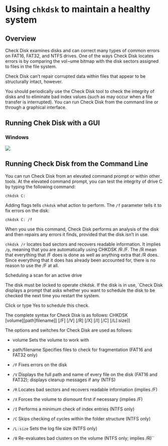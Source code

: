 # Using `chkdsk` to maintain a healthy system


## Overview

Check Disk examines disks and can correct many types of common errors on FAT16, FAT32, and NTFS drives. One of the ways Check Disk locates errors is by comparing the vol¬ume bitmap with the disk sectors assigned to files in the file system.

Check Disk can’t repair corrupted data within files that appear to be structurally intact, however.

You should periodically use the Check Disk tool to check the integrity of disks and to eliminate bad index values (such as may occur when a file transfer is interrupted). You can run Check Disk from the command line or through a graphical interface.


## Running Chek Disk with a GUI

### Windows

![](http://cdn5.howtogeek.com/wp-content/uploads/2010/11/image79.png)

## Running Check Disk from the Command Line

You can run Check Disk from an elevated command prompt or within other tools. At the elevated command prompt, you can test the integrity of drive C by typing the following command:

`chkdsk C:`

Adding flags tells `chkdsk` what action to perform.  The `/f` parameter tells it to fix errors on the disk:

`chkdsk C: /f`

When you use this command, Check Disk performs an analysis of the disk and then repairs any errors it finds, provided that the disk isn’t in use.

`chkdsk /r` locates bad sectors and recovers readable information. It implies `/p`, meaning that you are automatically using CHKDSK /R /F. The /R mean that everything that /F does is done as well as anything extra that /R does. Since everything that it does has already been accounted for, there is no reason to use the /F at all.


Scheduling a scan for an active drive

The disk must be locked to operate chkdsk. If the disk is in use, `Check Disk displays a prompt that asks whether you want to schedule the disk to be checked the next time you restart the system.

Click or type Yes to schedule this check.

The complete syntax for Check Disk is as follows:
CHKDSK [volume[[path]filename]] [/F] [/V] [/R] [/X] [/I] [/C] [/L[:size]]

The options and switches for Check Disk are used as follows:

* volume Sets the volume to work with
* path/filename Specifies files to check for fragmentation (FAT16 and FAT32 only)

* `/F` Fixes errors on the disk
* `/V` Displays the full path and name of every file on the disk (FAT16 and FAT32); displays cleanup messages if any (NTFS)
* `/R` Locates bad sectors and recovers readable information (implies /F)
* `/X` Forces the volume to dismount first if necessary (implies /F)
* `/I` Performs a minimum check of index entries (NTFS only)
* `/C` Skips checking of cycles within the folder structure (NTFS only)
* `/L:size` Sets the log file size (NTFS only)
* `/B` Re-evaluates bad clusters on the volume (NTFS only; implies /R)``
